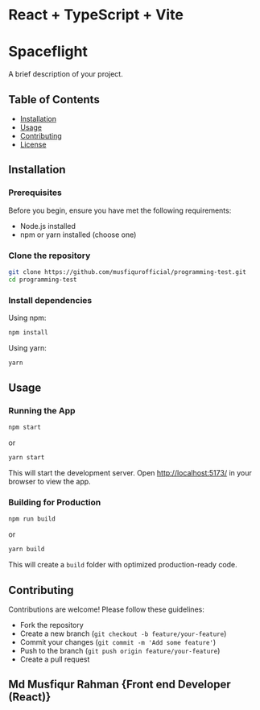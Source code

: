 # React + TypeScript + Vite

# Spaceflight

A brief description of your project.

## Table of Contents

- [Installation](#installation)
- [Usage](#usage)
- [Contributing](#contributing)
- [License](#license)

## Installation

### Prerequisites

Before you begin, ensure you have met the following requirements:
- Node.js installed
- npm or yarn installed (choose one)

### Clone the repository

```bash
git clone https://github.com/musfiqurofficial/programming-test.git
cd programming-test
```

### Install dependencies

Using npm:

```bash
npm install
```

Using yarn:

```bash
yarn
```

## Usage

### Running the App

```bash
npm start
```

or

```bash
yarn start
```

This will start the development server. Open [http://localhost:5173/](http://localhost:5173/) in your browser to view the app.

### Building for Production

```bash
npm run build
```

or

```bash
yarn build
```

This will create a `build` folder with optimized production-ready code.

## Contributing

Contributions are welcome! Please follow these guidelines:
- Fork the repository
- Create a new branch (`git checkout -b feature/your-feature`)
- Commit your changes (`git commit -m 'Add some feature'`)
- Push to the branch (`git push origin feature/your-feature`)
- Create a pull request

## Md Musfiqur Rahman {Front end Developer (React)}